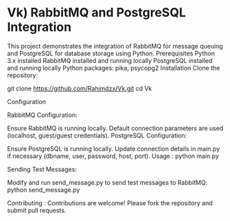 # Vk) RabbitMQ and PostgreSQL Integration
This project demonstrates the integration of RabbitMQ for message queuing and PostgreSQL for database storage using Python.
Prerequisites
Python 3.x installed
RabbitMQ installed and running locally
PostgreSQL installed and running locally
Python packages: pika, psycopg2 
Installation
Clone the repository:

git clone https://github.com/Rahimdzx/Vk.git
cd Vk



Configuration

RabbitMQ Configuration:

Ensure RabbitMQ is running locally.
Default connection parameters are used (localhost, guest/guest credentials).
PostgreSQL Configuration:

Ensure PostgreSQL is running locally.
Update connection details in main.py if necessary (dbname, user, password, host, port).
Usage :
python main.py

Sending Test Messages:

Modify and run send_message.py to send test messages to RabbitMQ:
python send_message.py



Contributing :
Contributions are welcome! Please fork the repository and submit pull requests.


